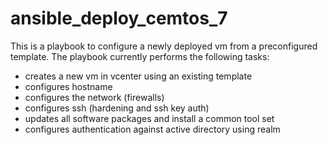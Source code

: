 # ansible_deploy_cemtos_7

This is a playbook to configure a newly deployed vm from a preconfigured template. The playbook currently performs the following tasks:
- creates a new vm in vcenter using an existing template
- configures hostname
- configures the network (firewalls)
- configures ssh (hardening and ssh key auth)
- updates all software packages and install a common tool set
- configures authentication against active directory using realm
